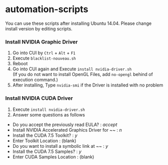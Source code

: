 # automation-scripts

You can use these scripts after installing Ubuntu 14.04.
Please change install version by editing scripts.

### Install NVIDIA Graphic Driver
1. Go into CUI by `Ctrl` + `Alt` + `F1`
1. Execute `blacklist-nouveau.sh`
1. Reboot
1. Go into CUI again and Execute `install nvidia-driver.sh`<br>
(If you do not want to install OpenGL Files, add `no-opengl` behind of execution command.)
1. After installing, Type `nvidia-smi` if the Driver is installed with no problem

### Install NVIDIA CUDA Driver
1. Execute `install nvidia-driver.sh`<br>
1. Answer some questions as follows

  - Do you accept the previously read EULA? : *accept*
  - Install NVIDIA Accelerated Graphics Driver for ~~ : *n*
  - Install the CUDA 7.5 Toolkit? : *y*
  - Enter Toolkit Location : (blank)
  - Do you want to install a symbolic link at ~~ : *y*
  - Install the CUDA 7.5 Samples? : *y*
  - Enter CUDA Samples Location : (blank)
